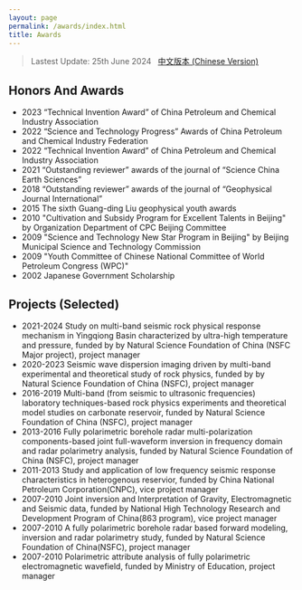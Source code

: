 ```yaml
---
layout: page
permalink: /awards/index.html
title: Awards
---
```


> Lastest Update: 25th June 2024 &nbsp; [中文版本 (Chinese Version)](https://caihanlin.com/file/awards-zh/)

## Honors And Awards

- 2023  “Technical Invention Award” of China Petroleum and Chemical Industry Association 
- 2022  “Science and Technology Progress” Awards of China Petroleum and Chemical Industry Federation 
- 2022  “Technical Invention Award” of China Petroleum and Chemical Industry Association  
- 2021  “Outstanding reviewer” awards of the journal of “Science China Earth Sciences”
- 2018  “Outstanding reviewer” awards of the journal of “Geophysical Journal International”
- 2015   The sixth Guang-ding Liu geophysical youth awards
- 2010  "Cultivation and Subsidy Program for Excellent Talents in Beijing" by Organization Department of CPC Beijing Committee
- 2009  "Science and Technology New Star Program in Beijing" by Beijing Municipal Science and Technology Commission
- 2009  "Youth Committee of Chinese National Committee of World Petroleum Congress (WPC)"
- 2002  Japanese Government Scholarship

## Projects (Selected)

- 2021-2024  Study on multi-band seismic rock physical response mechanism in Yingqiong Basin characterized by ultra-high temperature and pressure, funded by by Natural Science Foundation of China (NSFC Major project), project manager
- 2020-2023  Seismic wave dispersion imaging driven by multi-band experimental and theoretical study of rock physics, funded by by Natural Science Foundation of China (NSFC), project manager
- 2016-2019	 Multi-band (from seismic to ultrasonic frequencies) laboratory techniques-based rock physics experiments and theoretical model studies on carbonate reservoir, funded by Natural Science Foundation of China (NSFC), project manager
- 2013-2016	 Fully polarimetric borehole radar multi-polarization components-based joint full-waveform inversion in frequency domain and radar polarimetry analysis, funded by Natural Science Foundation of China (NSFC), project manager
- 2011-2013  Study and application of low frequency seismic response characteristics in heterogenous reservior, funded by China National Petroleum Corporation(CNPC), vice project manager
- 2007-2010 	Joint inversion and Interpretation of Gravity, Electromagnetic and Seismic data, funded by National High Technology Research and Development Program of China(863 program), vice project manager
- 2007-2010 	A fully polarimetric borehole radar based forward modeling, inversion and radar polarimetry study, funded by Natural Science Foundation of China(NSFC), project manager
- 2007-2010 	Polarimetric attribute analysis of fully polarimetric electromagnetic wavefield, funded by Ministry of Education, project manager<br>
